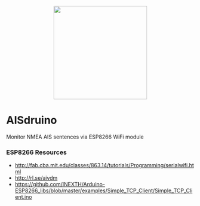 <p align="center">
  <img src="https://cdn.rawgit.com/thomasbrueggemann/aisdruino/master/icon.png" width="250" />
</p>

# AISdruino
Monitor NMEA AIS sentences via ESP8266 WiFi module

### ESP8266 Resources

* http://fab.cba.mit.edu/classes/863.14/tutorials/Programming/serialwifi.html
* http://rl.se/aivdm
* https://github.com/INEXTH/Arduino-ESP8266_libs/blob/master/examples/Simple_TCP_Client/Simple_TCP_Client.ino
